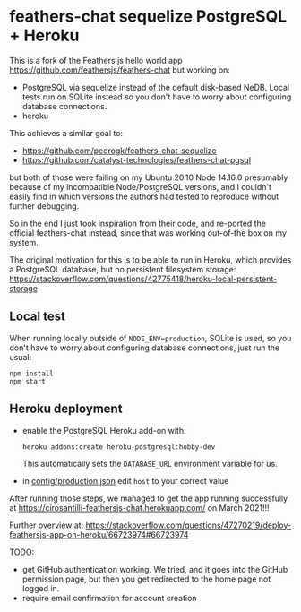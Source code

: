 # feathers-chat sequelize PostgreSQL + Heroku

This is a fork of the Feathers.js hello world app https://github.com/feathersjs/feathers-chat but working on:

- PostgreSQL via sequelize instead of the default disk-based NeDB. Local tests run on SQLite instead so you don't have to worry about configuring database connections.
- heroku

This achieves a similar goal to:

- https://github.com/pedrogk/feathers-chat-sequelize
- https://github.com/catalyst-technologies/feathers-chat-pgsql

but both of those were failing on my Ubuntu 20.10 Node 14.16.0 presumably because of my incompatible Node/PostgreSQL versions, and I couldn't easily find in which versions the authors had tested to reproduce without further debugging.

So in the end I just took inspiration from their code, and re-ported the official feathers-chat instead, since that was working out-of-the box on my system.

The original motivation for this is to be able to run in Heroku, which provides a PostgreSQL database, but no persistent filesystem storage: https://stackoverflow.com/questions/42775418/heroku-local-persistent-storage

## Local test

When running locally outside of `NODE_ENV=production`, SQLite is used, so you don't have to worry about configuring database connections, just run the usual:

```
npm install
npm start
```

## Heroku deployment

- enable the PostgreSQL Heroku add-on with:

  ```
  heroku addons:create heroku-postgresql:hobby-dev
  ```

  This automatically sets the `DATABASE_URL` environment variable for us.
- in [config/production.json](config/production.json) edit `host` to your correct value

After running those steps, we managed to get the app running successfully at <https://cirosantilli-feathersjs-chat.herokuapp.com/> on March 2021!!!

Further overview at: https://stackoverflow.com/questions/47270219/deploy-feathersjs-app-on-heroku/66723974#66723974

TODO:

- get GitHub authentication working. We tried, and it goes into the GitHub permission page, but then you get redirected to the home page not logged in.
- require email confirmation for account creation
